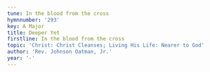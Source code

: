 ```yaml
---
tune: In the blood from the cross
hymnnumber: '293'
key: A Major
title: Deeper Yet
firstline: In the blood from the cross
topic: 'Christ: Christ Cleanses; Living His Life: Nearer to God'
author: 'Rev. Johnson Oatman, Jr.'
year: '-'
---
```

